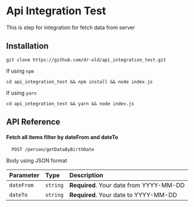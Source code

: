 
# Api Integration Test

This is step for integration for fetch data from server

## Installation

```
git clone https://github.com/dr-old/api_integration_test.git
```
If using `npm`
```
cd api_integration_test && npm install && node index.js
```
If using `yarn`
```
cd api_integration_test && yarn && node index.js
```

## API Reference

#### Fetch all items filter by dateFrom and dateTo

```http
  POST /person/getDataByBirthDate
```
Body using JSON format

| Parameter | Type     | Description                |
| :-------- | :------- | :------------------------- |
| `dateFrom` | `string` | **Required**. Your date from YYYY-MM-DD |
| `dateTo` | `string` | **Required**. Your date to YYYY-MM-DD |


